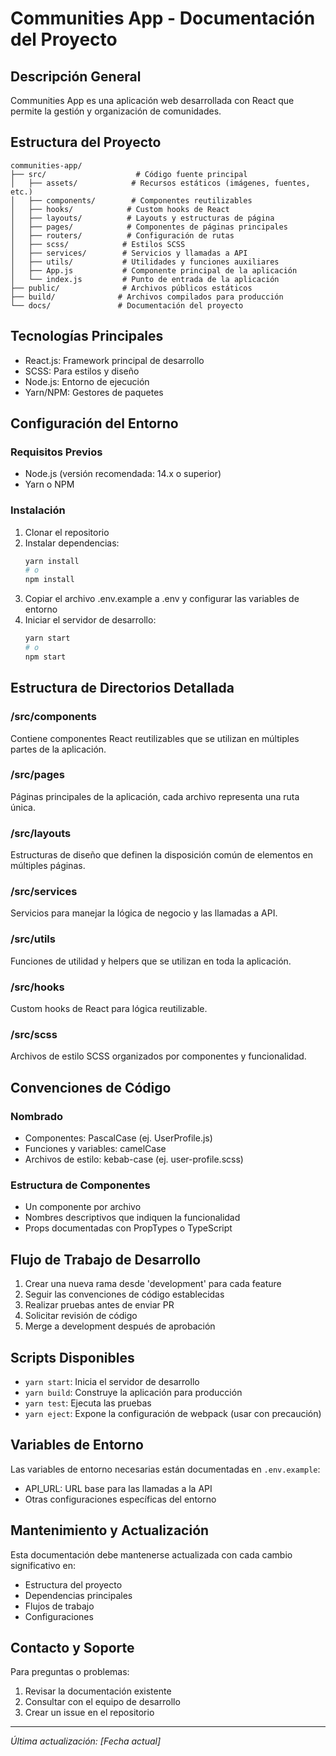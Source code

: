 # Communities App - Documentación del Proyecto

## Descripción General

Communities App es una aplicación web desarrollada con React que permite la gestión y organización de comunidades.

## Estructura del Proyecto

```
communities-app/
├── src/                    # Código fuente principal
│   ├── assets/            # Recursos estáticos (imágenes, fuentes, etc.)
│   ├── components/        # Componentes reutilizables
│   ├── hooks/            # Custom hooks de React
│   ├── layouts/          # Layouts y estructuras de página
│   ├── pages/            # Componentes de páginas principales
│   ├── routers/          # Configuración de rutas
│   ├── scss/            # Estilos SCSS
│   ├── services/        # Servicios y llamadas a API
│   ├── utils/           # Utilidades y funciones auxiliares
│   ├── App.js           # Componente principal de la aplicación
│   └── index.js         # Punto de entrada de la aplicación
├── public/              # Archivos públicos estáticos
├── build/              # Archivos compilados para producción
└── docs/               # Documentación del proyecto
```

## Tecnologías Principales

- React.js: Framework principal de desarrollo
- SCSS: Para estilos y diseño
- Node.js: Entorno de ejecución
- Yarn/NPM: Gestores de paquetes

## Configuración del Entorno

### Requisitos Previos

- Node.js (versión recomendada: 14.x o superior)
- Yarn o NPM

### Instalación

1. Clonar el repositorio
2. Instalar dependencias:
   ```bash
   yarn install
   # o
   npm install
   ```
3. Copiar el archivo .env.example a .env y configurar las variables de entorno
4. Iniciar el servidor de desarrollo:
   ```bash
   yarn start
   # o
   npm start
   ```

## Estructura de Directorios Detallada

### /src/components

Contiene componentes React reutilizables que se utilizan en múltiples partes de la aplicación.

### /src/pages

Páginas principales de la aplicación, cada archivo representa una ruta única.

### /src/layouts

Estructuras de diseño que definen la disposición común de elementos en múltiples páginas.

### /src/services

Servicios para manejar la lógica de negocio y las llamadas a API.

### /src/utils

Funciones de utilidad y helpers que se utilizan en toda la aplicación.

### /src/hooks

Custom hooks de React para lógica reutilizable.

### /src/scss

Archivos de estilo SCSS organizados por componentes y funcionalidad.

## Convenciones de Código

### Nombrado

- Componentes: PascalCase (ej. UserProfile.js)
- Funciones y variables: camelCase
- Archivos de estilo: kebab-case (ej. user-profile.scss)

### Estructura de Componentes

- Un componente por archivo
- Nombres descriptivos que indiquen la funcionalidad
- Props documentadas con PropTypes o TypeScript

## Flujo de Trabajo de Desarrollo

1. Crear una nueva rama desde 'development' para cada feature
2. Seguir las convenciones de código establecidas
3. Realizar pruebas antes de enviar PR
4. Solicitar revisión de código
5. Merge a development después de aprobación

## Scripts Disponibles

- `yarn start`: Inicia el servidor de desarrollo
- `yarn build`: Construye la aplicación para producción
- `yarn test`: Ejecuta las pruebas
- `yarn eject`: Expone la configuración de webpack (usar con precaución)

## Variables de Entorno

Las variables de entorno necesarias están documentadas en `.env.example`:

- API_URL: URL base para las llamadas a la API
- Otras configuraciones específicas del entorno

## Mantenimiento y Actualización

Esta documentación debe mantenerse actualizada con cada cambio significativo en:

- Estructura del proyecto
- Dependencias principales
- Flujos de trabajo
- Configuraciones

## Contacto y Soporte

Para preguntas o problemas:

1. Revisar la documentación existente
2. Consultar con el equipo de desarrollo
3. Crear un issue en el repositorio

---

_Última actualización: [Fecha actual]_
